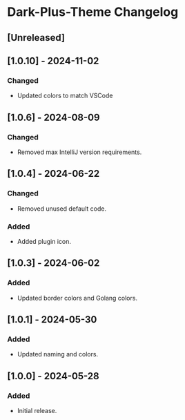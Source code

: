 <!-- Keep a Changelog guide -> https://keepachangelog.com -->

# Dark-Plus-Theme Changelog

## [Unreleased]

## [1.0.10] - 2024-11-02

### Changed

- Updated colors to match VSCode

## [1.0.6] - 2024-08-09

### Changed

- Removed max IntelliJ version requirements.

## [1.0.4] - 2024-06-22

### Changed

- Removed unused default code.

### Added

- Added plugin icon.

## [1.0.3] - 2024-06-02

### Added

- Updated border colors and Golang colors.

## [1.0.1] - 2024-05-30

### Added

- Updated naming and colors.

## [1.0.0] - 2024-05-28

### Added

- Initial release.